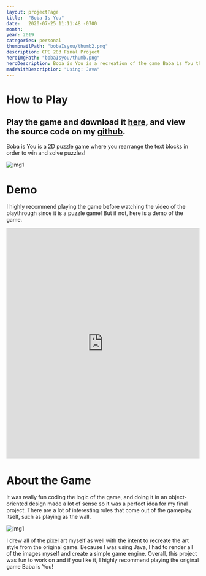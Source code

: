 ```yaml
---
layout: projectPage
title:  "Boba Is You"
date:   2020-07-25 11:11:48 -0700
month: 
year: 2019
categories: personal
thumbnailPath: "bobaIsyou/thumb2.png"
description: CPE 203 Final Project
heroImgPath: "bobaIsyou/thumb.png"
heroDescription: Boba is You is a recreation of the game Baba is You that I made for my Object Oriented Programming CPE 203 course in Java. It's a 2D puzzle game where the blocks around you spell out the rules of the game. Re-arrange the blocks to solve the puzzles and win the game! 
madeWithDescription: "Using: Java"
---
```

# How to Play
## Play the game and download it [here][github-download-link], and view the source code on my [github][github-link].

Boba is You is a 2D puzzle game where you rearrange the text blocks in order to win and solve puzzles! 


![img1](../../../../assets/images/projects/bobaIsyou/lvl1.PNG)

# Demo

I highly recommend playing the game before watching the video of the playthrough since it is a puzzle game! But if not, here is a demo of the game.

<iframe width="100%" height="600" src="https://www.youtube.com/embed/ilT1bIYRp-Q" frameborder="0" allow="accelerometer; autoplay; encrypted-media; gyroscope; picture-in-picture" allowfullscreen></iframe>

# About the Game

It was really fun coding the logic of the game, and doing it in an object-oriented design made a lot of sense so it was a perfect idea for my final project. There are a lot of interesting rules that come out of the gameplay itself, such as playing as the wall.

![img1](../../../../assets/images/projects/bobaIsyou/stone.png)

I drew all of the pixel art myself as well with the intent to recreate the art style from the original game. Because I was using Java, I had to render all of the images myself and create a simple game engine. Overall, this project was fun to work on and if you like it, I highly recommend playing the original game Baba is You!


[jekyll-docs]: https://jekyllrb.com/docs/home
[jekyll-gh]:   https://github.com/jekyll/jekyll
[jekyll-talk]: https://talk.jekyllrb.com/
[itch-link]: https://faliona6.itch.io/polychicken
[github-link]:https://github.com/faliona6/boba-is-you
[youtube-link]:https://www.youtube.com/watch?v=a0aZystn5YE&feature=youtu.be
[github-download-link]: https://github.com/faliona6/boba-is-you-jar

